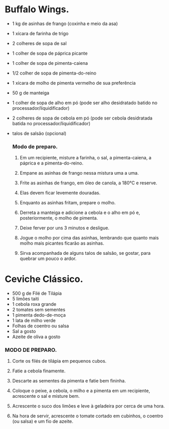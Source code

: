 # Buffalo Wings.

- 1 kg de asinhas de frango (coxinha e meio da asa)

- 1 xícara de farinha de trigo

- 2 colheres de sopa de sal

- 1 colher de sopa de páprica picante

- 1 colher de sopa de pimenta-caiena

- 1/2 colher de sopa de pimenta-do-reino

- 1 xícara de molho de pimenta vermelho de sua preferência

- 50 g de manteiga

- 1 colher de sopa de alho em pó (pode ser alho desidratado batido no processador/liquidificador)

- 2 colheres de sopa de cebola em pó (pode ser cebola desidratada batida no processador/liquidificador)

- talos de salsão (opcional)

  ### Modo de preparo.

  1. Em um recipiente, misture a farinha, o sal, a pimenta-caiena, a páprica e a pimenta-do-reino.

  2. Empane as asinhas de frango nessa mistura uma a uma.

  3. Frite as asinhas de frango, em óleo de canola, a 180°C e reserve.

  4. Elas devem ficar levemente douradas.

  5. Enquanto as asinhas fritam, prepare o molho.

  6. Derreta a manteiga e adicione a cebola e o alho em pó e, posteriormente, o molho de pimenta.

  7. Deixe ferver por uns 3 minutos e desligue.

  8. Jogue o molho por cima das asinhas, lembrando que quanto mais molho mais picantes ficarão as asinhas.

  9. Sirva acompanhada de alguns talos de salsão, se gostar, para quebrar um pouco o ardor.

     

# Ceviche Clássico.

- 500 g de Filé de Tilápia
- 5 limões taiti
- 1 cebola roxa grande
- 2 tomates sem sementes
- 1 pimenta dedo-de-moça
- 1 lata de milho verde
- Folhas de coentro ou salsa
- Sal a gosto
- Azeite de oliva a gosto

###  MODO DE PREPARO.

1. Corte os filés de tilápia em pequenos cubos.

2. Fatie a cebola finamente.

3. Descarte as sementes da pimenta e fatie bem fininha.

4. Coloque o peixe, a cebola, o milho e a pimenta em um recipiente, acrescente o sal e misture bem.

5. Acrescente o suco dos limões e leve à geladeira por cerca de uma hora.

6. Na hora de servir, acrescente o tomate cortado em cubinhos, o coentro (ou salsa) e um fio de azeite.

